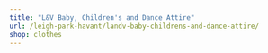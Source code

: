 ```yaml
---
title: "L&V Baby, Children's and Dance Attire"
url: /leigh-park-havant/landv-baby-childrens-and-dance-attire/
shop: clothes
---
```

